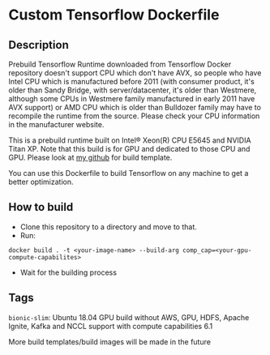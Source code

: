 # Custom Tensorflow Dockerfile

## Description
Prebuild Tensorflow Runtime downloaded from Tensorflow Docker repository doesn't support CPU which don't have 
AVX, so people who have Intel CPU which is manufactured before 2011 (with consumer product, it's older than Sandy Bridge, with server/datacenter, it's older than Westmere, although some CPUs in Westmere family manufactured in early 2011 have AVX support) or AMD CPU which is older than Bulldozer family may have to recompile the runtime from the source. Please check your CPU information in the manufacturer website.

This is a prebuild runtime built on Intel® Xeon(R) CPU E5645 and NVIDIA Titan XP. Note that this build is for GPU
and dedicated to those CPU and GPU. Please look at [my github](https://github.com/aperture147/tensorflow-non-avx-docker) for build template.

You can use this Dockerfile to build Tensorflow on any machine to get a better optimization.

## How to build
* Clone this repository to a directory and move to that.
* Run:
```
docker build . -t <your-image-name> --build-arg comp_cap=<your-gpu-compute-capabilites>
```
* Wait for the building process

## Tags
`bionic-slim`: Ubuntu 18.04 GPU build without AWS, GPU, HDFS, Apache Ignite, Kafka and NCCL support with compute capabilities 6.1

More build templates/build images will be made in the future
